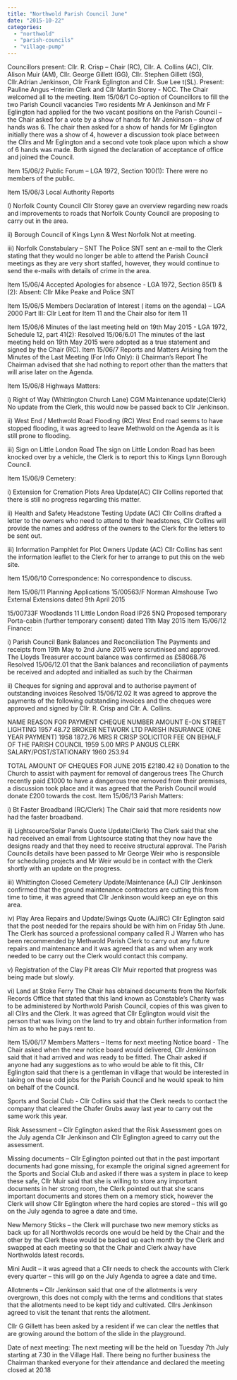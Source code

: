```yaml
---
title: "Northwold Parish Council June"
date: "2015-10-22"
categories: 
  - "northwold"
  - "parish-councils"
  - "village-pump"
---
```


Councillors present: Cllr. R. Crisp – Chair (RC), Cllr. A. Collins (AC), Cllr. Alison Muir (AM), Cllr. George Gillett (GG), Cllr. Stephen Gillett (SG), Cllr.Adrian Jenkinson, Cllr Frank Eglington and Cllr. Sue Lee t(SL). Present: Pauline Angus –Interim Clerk and Cllr Martin Storey - NCC. The Chair welcomed all to the meeting. Item 15/06/1 Co-option of Councillors to fill the two Parish Council vacancies Two residents Mr A Jenkinson and Mr F Eglington had applied for the two vacant positions on the Parish Council – the Chair asked for a vote by a show of hands for Mr Jenkinson – show of hands was 6. The chair then asked for a show of hands for Mr Eglington initially there was a show of 4, however a discussion took place between the Cllrs and Mr Eglington and a second vote took place upon which a show of 6 hands was made. Both signed the declaration of acceptance of office and joined the Council.

Item 15/06/2 Public Forum – LGA 1972, Section 100(1): There were no members of the public.

Item 15/06/3 Local Authority Reports

I) Norfolk County Council Cllr Storey gave an overview regarding new roads and improvements to roads that Norfolk County Council are proposing to carry out in the area.

ii) Borough Council of Kings Lynn & West Norfolk Not at meeting.

iii) Norfolk Constabulary – SNT The Police SNT sent an e-mail to the Clerk stating that they would no longer be able to attend the Parish Council meetings as they are very short staffed, however, they would continue to send the e-mails with details of crime in the area.

Item 15/06/4 Accepted Apologies for absence - LGA 1972, Section 85(1) & (2): Absent: Cllr Mike Peake and Police SNT

Item 15/06/5 Members Declaration of Interest ( items on the agenda) – LGA 2000 Part III: Cllr Leat for Item 11 and the Chair also for item 11

Item 15/06/6 Minutes of the last meeting held on 19th May 2015 - LGA 1972, Schedule 12, part 41(2): Resolved 15/06/6.01 The minutes of the last meeting held on 19th May 2015 were adopted as a true statement and signed by the Chair (RC). Item 15/06/7 Reports and Matters Arising from the Minutes of the Last Meeting (For Info Only): i) Chairman’s Report The Chairman advised that she had nothing to report other than the matters that will arise later on the Agenda.

Item 15/06/8 Highways Matters:

i) Right of Way (Whittington Church Lane) CGM Maintenance update(Clerk) No update from the Clerk, this would now be passed back to Cllr Jenkinson.

ii) West End / Methwold Road Flooding (RC) West End road seems to have stopped flooding, it was agreed to leave Methwold on the Agenda as it is still prone to flooding.

iii) Sign on Little London Road The sign on Little London Road has been knocked over by a vehicle, the Clerk is to report this to Kings Lynn Borough Council.

Item 15/06/9 Cemetery:

i) Extension for Cremation Plots Area Update(AC) Cllr Collins reported that there is still no progress regarding this matter.

ii) Health and Safety Headstone Testing Update (AC) Cllr Collins drafted a letter to the owners who need to attend to their headstones, Cllr Collins will provide the names and address of the owners to the Clerk for the letters to be sent out.

iii) Information Pamphlet for Plot Owners Update (AC) Cllr Collins has sent the information leaflet to the Clerk for her to arrange to put this on the web site.

Item 15/06/10 Correspondence: No correspondence to discuss.

Item 15/06/11 Planning Applications 15/00563/F Norman Almshouse Two External Extensions dated 9th April 2015

15/00733F Woodlands 11 Little London Road IP26 5NQ Proposed temporary Porta-cabin (further temporary consent) dated 11th May 2015 Item 15/06/12 Finance:

i) Parish Council Bank Balances and Reconciliation The Payments and receipts from 19th May to 2nd June 2015 were scrutinised and approved. The Lloyds Treasurer account balance was confirmed as £58068.76 Resolved 15/06/12.01 that the Bank balances and reconciliation of payments be received and adopted and initialled as such by the Chairman

ii) Cheques for signing and approval and to authorise payment of outstanding invoices Resolved 15/06/12.02 It was agreed to approve the payments of the following outstanding invoices and the cheques were approved and signed by Cllr. R. Crisp and Cllr. A. Collins.

NAME REASON FOR PAYMENT CHEQUE NUMBER AMOUNT E-ON STREET LIGHTING 1957 48.72 BROKER NETWORK LTD PARISH INSURANCE (ONE YEAR PAYMENT) 1958 1872.76 MRS R CRISP SOLICITOR FEE ON BEHALF OF THE PARISH COUNCIL 1959 5.00 MRS P ANGUS CLERK SALARY/POST/STATIONARY 1960 253.94

TOTAL AMOUNT OF CHEQUES FOR JUNE 2015 £2180.42 iii) Donation to the Church to assist with payment for removal of dangerous trees The Church recently paid £1000 to have a dangerous tree removed from their premises, a discussion took place and it was agreed that the Parish Council would donate £200 towards the cost. Item 15/06/13 Parish Matters:

i) Bt Faster Broadband (RC/Clerk) The Chair said that more residents now had the faster broadband.

ii) Lightsource/Solar Panels Quote Update(Clerk) The Clerk said that she had received an email from Lightsource stating that they now have the designs ready and that they need to receive structural approval. The Parish Councils details have been passed to Mr George Weir who is responsible for scheduling projects and Mr Weir would be in contact with the Clerk shortly with an update on the progress.

iii) Whittington Closed Cemetery Update/Maintenance (AJ) Cllr Jenkinson confirmed that the ground maintenance contractors are cutting this from time to time, it was agreed that Cllr Jenkinson would keep an eye on this area.

iv) Play Area Repairs and Update/Swings Quote (AJ/RC) Cllr Eglington said that the post needed for the repairs should be with him on Friday 5th June. The Clerk has sourced a professional company called R J Warren who has been recommended by Methwold Parish Clerk to carry out any future repairs and maintenance and it was agreed that as and when any work needed to be carry out the Clerk would contact this company.

v) Registration of the Clay Pit areas Cllr Muir reported that progress was being made but slowly.

vi) Land at Stoke Ferry The Chair has obtained documents from the Norfolk Records Office that stated that this land known as Constable’s Charity was to be administered by Northwold Parish Council, copies of this was given to all Cllrs and the Clerk. It was agreed that Cllr Eglington would visit the person that was living on the land to try and obtain further information from him as to who he pays rent to.

Item 15/06/17 Members Matters – Items for next meeting Notice board - The Chair asked when the new notice board would delivered, Cllr Jenkinson said that it had arrived and was ready to be fitted. The Chair asked if anyone had any suggestions as to who would be able to fit this, Cllr Eglington said that there is a gentleman in village that would be interested in taking on these odd jobs for the Parish Council and he would speak to him on behalf of the Council.

Sports and Social Club - Cllr Collins said that the Clerk needs to contact the company that cleared the Chafer Grubs away last year to carry out the same work this year.

Risk Assessment – Cllr Eglington asked that the Risk Assessment goes on the July agenda Cllr Jenkinson and Cllr Eglington agreed to carry out the assessment.

Missing documents – Cllr Eglington pointed out that in the past important documents had gone missing, for example the original signed agreement for the Sports and Social Club and asked if there was a system in place to keep these safe, Cllr Muir said that she is willing to store any important documents in her strong room, the Clerk pointed out that she scans important documents and stores them on a memory stick, however the Clerk will show Cllr Eglington where the hard copies are stored – this will go on the July agenda to agree a date and time.

New Memory Sticks – the Clerk will purchase two new memory sticks as back up for all Northwolds records one would be held by the Chair and the other by the Clerk these would be backed up each month by the Clerk and swapped at each meeting so that the Chair and Clerk alway have Northwolds latest records.

Mini Audit – it was agreed that a Cllr needs to check the accounts with Clerk every quarter – this will go on the July Agenda to agree a date and time.

Allotments – Cllr Jenkinson said that one of the allotments is very overgrown, this does not comply with the terms and conditions that states that the allotments need to be kept tidy and cultivated. Cllrs Jenkinson agreed to visit the tenant that rents the allotment.

Cllr G Gillett has been asked by a resident if we can clear the nettles that are growing around the bottom of the slide in the playground.

Date of next meeting: The next meeting will be the held on Tuesday 7th July starting at 7.30 in the Village Hall. There being no further business the Chairman thanked everyone for their attendance and declared the meeting closed at 20.18
